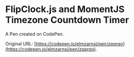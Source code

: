 # FlipClock.js and MomentJS Timezone Countdown Timer

A Pen created on CodePen.

Original URL: [https://codepen.io/elmzarnsi/pen/zpprqo](https://codepen.io/elmzarnsi/pen/zpprqo).

